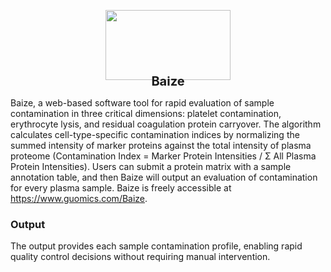 
<p align="center" style="margin-bottom: 0px !important;">
  <img src="https://guomics.com/wp-content/uploads/2025/02/Baize-01-1-800x448.jpg" width="200" height="112">
</p>
<h1 align="center" style="margin-top: -10px; font-size: 20px">Baize</h1>

Baize, a web-based software tool for rapid evaluation of sample contamination in three critical dimensions: platelet contamination, erythrocyte lysis, and residual coagulation protein carryover. The algorithm calculates cell-type-specific contamination indices by normalizing the summed intensity of marker proteins against the total intensity of plasma proteome (Contamination Index = Marker Protein Intensities / Σ All Plasma Protein Intensities). Users can submit a protein matrix with a sample annotation table, and then Baize will output an evaluation of contamination for every plasma sample. Baize is freely accessible at https://www.guomics.com/Baize.

### Output
The output provides each sample contamination profile, enabling rapid quality control decisions without requiring manual intervention.
